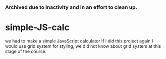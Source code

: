 ### Archived due to inactivity and in an effort to clean up.

# simple-JS-calc
we had to make a simple JavaScript calculator
If I did this project again I would use grid system for styling, we did not know about grid system at this stage of the course.
